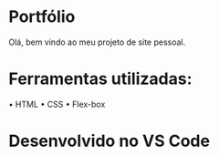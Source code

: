# Portfólio

Olá, bem vindo ao meu projeto de site pessoal.


# Ferramentas utilizadas:
• HTML
• CSS
• Flex-box

# Desenvolvido no VS Code

